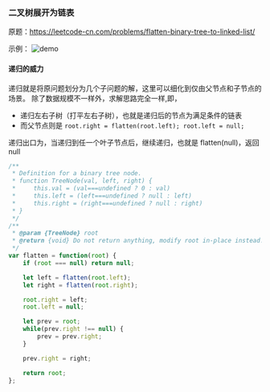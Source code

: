### 二叉树展开为链表

原题：https://leetcode-cn.com/problems/flatten-binary-tree-to-linked-list/

示例：
![demo](https://assets.leetcode.com/uploads/2021/01/14/flaten.jpg)

#### 递归的威力

递归就是将原问题划分为几个子问题的解，这里可以细化到仅由父节点和子节点的场景。
除了数据规模不一样外，求解思路完全一样,即，
- 递归左右子树（打平左右子树），也就是递归后的节点为满足条件的链表
- 而父节点则是 `root.right = flatten(root.left); root.left = null;`

递归出口为，当递归到任一个叶子节点后，继续递归，也就是 flatten(null)，返回 null

```js
/**
 * Definition for a binary tree node.
 * function TreeNode(val, left, right) {
 *     this.val = (val===undefined ? 0 : val)
 *     this.left = (left===undefined ? null : left)
 *     this.right = (right===undefined ? null : right)
 * }
 */
/**
 * @param {TreeNode} root
 * @return {void} Do not return anything, modify root in-place instead.
 */
var flatten = function(root) {
    if (root === null) return null;

    let left = flatten(root.left);
    let right = flatten(root.right);

    root.right = left;
    root.left = null;

    let prev = root;
    while(prev.right !== null) {
        prev = prev.right;
    }

    prev.right = right;

    return root;
};
```